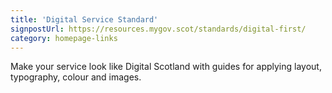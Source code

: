 ```yaml
---
title: 'Digital Service Standard'
signpostUrl: https://resources.mygov.scot/standards/digital-first/
category: homepage-links
---
```

Make your service look like Digital Scotland with guides for applying layout, typography, colour and images.

